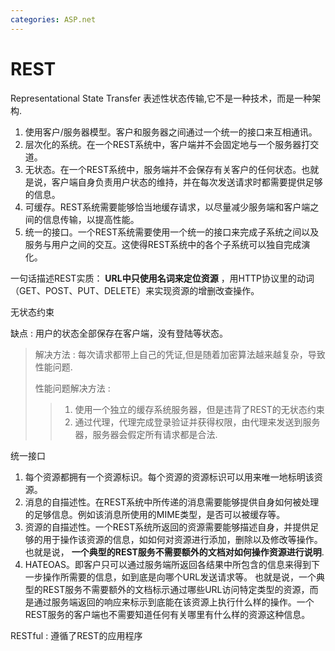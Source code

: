 ```yaml
---
categories: ASP.net
---
```


# REST

Representational State Transfer
表述性状态传输,它不是一种技术，而是一种架构.

1.  使用客户/服务器模型。客户和服务器之间通过一个统一的接口来互相通讯。
2.  层次化的系统。在一个REST系统中，客户端并不会固定地与一个服务器打交道。
3.  无状态。在一个REST系统中，服务端并不会保存有关客户的任何状态。也就是说，客户端自身负责用户状态的维持，并在每次发送请求时都需要提供足够的信息。
4.  可缓存。REST系统需要能够恰当地缓存请求，以尽量减少服务端和客户端之间的信息传输，以提高性能。
5.  统一的接口。一个REST系统需要使用一个统一的接口来完成子系统之间以及服务与用户之间的交互。这使得REST系统中的各个子系统可以独自完成演化。

一句话描述REST实质： **URL中只使用名词来定位资源**
，用HTTP协议里的动词（GET、POST、PUT、DELETE）来实现资源的增删改查操作。

无状态约束

缺点 : 用户的状态全部保存在客户端，没有登陆等状态。

> 解决方法 :
> 每次请求都带上自己的凭证,但是随着加密算法越来越复杂，导致性能问题.
>
> 性能问题解决方法 :
>
> > 1.  使用一个独立的缓存系统服务器，但是违背了REST的无状态约束
> > 2.  通过代理，代理完成登录验证并获得权限，由代理来发送到服务器，服务器会假定所有请求都是合法.

统一接口

1.  每个资源都拥有一个资源标识。每个资源的资源标识可以用来唯一地标明该资源。
2.  消息的自描述性。在REST系统中所传递的消息需要能够提供自身如何被处理的足够信息。例如该消息所使用的MIME类型，是否可以被缓存等。
3.  资源的自描述性。一个REST系统所返回的资源需要能够描述自身，并提供足够的用于操作该资源的信息，如如何对资源进行添加，删除以及修改等操作。也就是说，
    **一个典型的REST服务不需要额外的文档对如何操作资源进行说明**.
4.  HATEOAS。即客户只可以通过服务端所返回各结果中所包含的信息来得到下一步操作所需要的信息，如到底是向哪个URL发送请求等。
    也就是说，一个典型的REST服务不需要额外的文档标示通过哪些URL访问特定类型的资源，而是通过服务端返回的响应来标示到底能在该资源上执行什么样的操作。一个REST服务的客户端也不需要知道任何有关哪里有什么样的资源这种信息。

RESTful : 遵循了REST的应用程序
